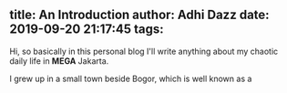 title: An Introduction
author: Adhi Dazz
date: 2019-09-20 21:17:45
tags:
---
Hi, so basically in this personal blog I'll write anything about my chaotic daily life in **MEGA** Jakarta.

I grew up in a small town beside Bogor, which is well known as a 